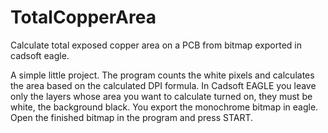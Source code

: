 # TotalCopperArea
Calculate total exposed copper area on a PCB from bitmap exported in cadsoft eagle.

A simple little project. The program counts the white pixels and calculates the area based on the calculated DPI formula.
In Cadsoft EAGLE you leave only the layers whose area you want to calculate turned on, they must be white, the background black. You export the monochrome bitmap in eagle. 
Open the finished bitmap in the program and press START.
